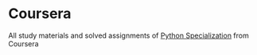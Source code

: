 # Coursera

All study materials and solved assignments of [Python Specialization](https://www.coursera.org/specializations/python) from Coursera
